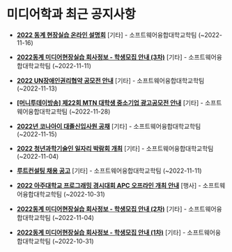 # 미디어학과 최근 공지사항

* **[2022 동계 현장실습 온라인 설명회](https://media.ajou.ac.kr/media/board/board01.jsp?mode=view&amp;article_no=232250&amp;board_wrapper=%2Fmedia%2Fboard%2Fboard01.jsp&amp;pager.offset=0&amp;board_no=304)**
 [기타] - 소프트웨어융합대학교학팀 (~2022-11-16)

* **[2022동계 미디어현장실습 회사정보 - 학생모집 안내 (3차)](https://media.ajou.ac.kr/media/board/board01.jsp?mode=view&amp;article_no=232240&amp;board_wrapper=%2Fmedia%2Fboard%2Fboard01.jsp&amp;pager.offset=0&amp;board_no=304)**
 [기타] - 소프트웨어융합대학교학팀 (~2022-11-11)

* **[2022 UN장애인권리협약 공모전 안내](https://media.ajou.ac.kr/media/board/board01.jsp?mode=view&amp;article_no=232225&amp;board_wrapper=%2Fmedia%2Fboard%2Fboard01.jsp&amp;pager.offset=0&amp;board_no=304)**
 [기타] - 소프트웨어융합대학교학팀 (~2022-11-13)

* **[[머니투데이방송] 제22회 MTN 대학생 중소기업 광고공모전 안내](https://media.ajou.ac.kr/media/board/board01.jsp?mode=view&amp;article_no=232214&amp;board_wrapper=%2Fmedia%2Fboard%2Fboard01.jsp&amp;pager.offset=0&amp;board_no=304)**
 [기타] - 소프트웨어융합대학교학팀 (~2022-11-28)

* **[2022년 코나아이 대졸신입사원 공채](https://media.ajou.ac.kr/media/board/board01.jsp?mode=view&amp;article_no=232198&amp;board_wrapper=%2Fmedia%2Fboard%2Fboard01.jsp&amp;pager.offset=0&amp;board_no=304)**
 [기타] - 소프트웨어융합대학교학팀 (~2022-11-15)

* **[2022 청년과학기술인 일자리 박람회 개최](https://media.ajou.ac.kr/media/board/board01.jsp?mode=view&amp;article_no=232185&amp;board_wrapper=%2Fmedia%2Fboard%2Fboard01.jsp&amp;pager.offset=0&amp;board_no=304)**
 [기타] - 소프트웨어융합대학교학팀 (~2022-11-04)

* **[루트컨설팅 채용 공고](https://media.ajou.ac.kr/media/board/board01.jsp?mode=view&amp;article_no=232175&amp;board_wrapper=%2Fmedia%2Fboard%2Fboard01.jsp&amp;pager.offset=0&amp;board_no=304)**
 [기타] - 소프트웨어융합대학교학팀 (~2022-11-11)

* **[2022 아주대학교 프로그래밍 경시대회 APC 오프라인 개최 안내](https://media.ajou.ac.kr/media/board/board01.jsp?mode=view&amp;article_no=232163&amp;board_wrapper=%2Fmedia%2Fboard%2Fboard01.jsp&amp;pager.offset=0&amp;board_no=304)**
 [행사] - 소프트웨어융합대학교학팀 (~2022-10-31)

* **[2022동계 미디어현장실습 회사정보 - 학생모집 안내 (2차)](https://media.ajou.ac.kr/media/board/board01.jsp?mode=view&amp;article_no=232141&amp;board_wrapper=%2Fmedia%2Fboard%2Fboard01.jsp&amp;pager.offset=0&amp;board_no=304)**
 [기타] - 소프트웨어융합대학교학팀 (~2022-11-04)

* **[2022동계 미디어현장실습 회사정보 - 학생모집 안내 (1차)](https://media.ajou.ac.kr/media/board/board01.jsp?mode=view&amp;article_no=232071&amp;board_wrapper=%2Fmedia%2Fboard%2Fboard01.jsp&amp;pager.offset=0&amp;board_no=304)**
 [기타] - 소프트웨어융합대학교학팀 (~2022-10-31)
